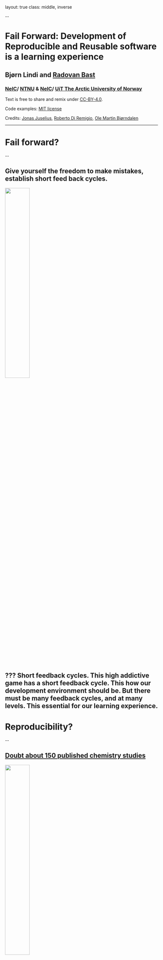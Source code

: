 layout: true
class: middle, inverse

--

# Fail Forward: Development of Reproducible and Reusable software is a learning experience

## Bjørn Lindi and [Radovan Bast](http://bast.fr)

### [NeIC](https://neic.nordforsk.org)/ [NTNU](https://www.ntnu.no) & [NeIC](https://neic.nordforsk.org)/ [UiT The Arctic University of Norway](https://uit.no)

Text is free to share and remix under [CC-BY-4.0](https://creativecommons.org/licenses/by/4.0/).

Code examples: [MIT license](http://opensource.org/licenses/mit-license.html)

Credits: [Jonas Juselius](https://github.com/juselius),
[Roberto Di Remigio](http://totaltrash.xyz),
[Ole Martin Bjørndalen](https://github.com/olemb)

---
# Fail forward?

--
## Give yourself the freedom to make mistakes, establish short feed back cycles.
<img src="img/brio-34000-labyrint-i-tre-1.jpg" style="width: 40%;" />

???
Short feedback cycles. This high addictive game has a short feedback cycle. This how our development environment should be. But there must be many feedback cycles, and at many levels. This essential for our learning experience.
---
# Reproducibility?
--

## [Doubt about 150 published chemistry studies](https://arstechnica.com/information-technology/2019/10/chemists-discover-cross-platform-python-scripts-not-so-cross-platform/)
<img src="img/arts-technica-python-error.png" style="width: 40%;" />

???
WRF - support example:
- "It work a month a go". Is something changed? I don't think I have large-file-support
- 4-6 weeks to sort out what the problem really was (could have done much faster if one of us were more WRF-fluent)

---
# Reusable?
--
<img src="img/tumble-weed.jpg" style="width: 40%;" />
## The bush versus the tree
<img src="img/oak-tree-long-life.jpg" style="width: 40%;" />

???

- Witness development cycles like a bush not as a three.
- A cycle is a PhD-thesis.
- Loss of our most precious resource - time
- Someone comes after us - could be our future self

---

# Write tests first!

--
.. but I know what I am doing, why should I write tests first?

___

# What you "know is a mix of...

* True knowledge
* A set of assumptions 
  
---

## Some of the assumptions are wrong.
A test written first can reveal this.

??? 
- Since you have to think thoroughly about have to write a test testing a  new behavior, already the thought process may reveal wrong assumptions.
-  Tests are specification; they define behavior.
-  Write just enough tests to specify the behaviors you're building and
   only write code to make failing test pass.

---
# Implementing a feedback cycle
* By writing tests first you implement a feedback cycle. 
* Writing tests specifying behavior, you create a active environment which relates to your code base.
* If behavior is broken, it shows up immediately.

---
# Test-first development
* It is a design methodology
* "It helps developers build high quality code by forcing them to write testable code and by concretizing requirements"

???
We are not talking QA here...
- Emphasize testing behavior - not edge cases.
- Thinking about QA-cases is a separate task.
---
# Writing a  test first is ...
- making a hypothesis.
- It is a hypothesis that you understand the requirements.

???
- You are used to making hypothesis as a part of your scientific
  training. This is nothing new.
- Once the test passes, the tests serves as confirmation of behavior. If
  the tests breaks, some intend behavior is absent.
  
---

# Learn Test-Driven Development

<img src="img/red_green_refactor.png" style="width: 40%;" />

???

1. Write a test. Think about how you would like the operation in your
   mind to appear in your code. You are writing a story. Invent the
   interface you wish you had. Include all of the elements in the story
   that you imagine will be necessary to calculate the right answers.
2. Make it run. Quickly getting that bar to green dominates everything
   else. If a clean, simple solution is obvious, then type it in. If the
   clean, simple solution is obvious but it will take you a minute, then
   make a note of it and get back to the main problem, which is getting
   the bar green in seconds. This shift in aesthetics is hard for some
   experienced software engineers. Quick green excuses all sins. But
   only for a moment.
3. Make it right. Now that the system is behaving, put the sinful ways
   of the recent past behind you. Step back onto the straight and narrow
   path of software righteousness. Remove the duplication that you have
   introduced , and get to green quickly.
   
---
# Starting on red.

* Focus on one test at a time, and implement the new behavior step by
  step - with short feedback cycles.
* Name the test properly - it is the test of a new
  behavior/feature.
  
???
"Take great care with naming. The small investment of deriving highly
descriptive test names pays well over time, as tests are read and reread
by others who must maintain the code. Crafting a good test name will
also help you, the test writer, better understand the intent of what
you're about to build.

You'll be writing a number of tests for each behavior in the system.
Think about the set of test names as a concordance that quickly provides
a developer with a concise summary of that behavior. The easier the test
names are to digest, the more quickly you and other developers will find
what you seek."
--Jeff Langr, Modern C++ Programming with Test-Driven Development

--- 
# Getting to green.

* We only write as much code as needed to pass the test. If implies copy
  code, we copy code. If mean using constants, we use constants. 
  
* First we solve "that works" part of the problem. Then we solve the
  "clean code" part(that is part of the next step - refactoring). Divide et imperia.
  
???

"Make it run. Quickly getting that bar to green dominates everything
else. If a clean, simple solution is obvious, then type it in. If the
clean, simple solution is obvious but it will take you a minute, then
make a note of it and get back to the main problem, which is getting
the bar green in seconds. This shift in aesthetics is hard for some
 experienced software engineers. Quick green excuses all sins. But
only for a moment."
--Kent Beck, TDD by Example

--- 
# Refactor
Refactoring is defined by Martin Fowler as a:
- disciplined technique for restructuring an existing body of code,
  altering is internal structure without changing its external behavior. 
* To get passed the test, you did some sins. Now you make it right.
* Get rid of duplication.
* Refactoring is applying want you have learned from the test.
* Make the code readable and understandable. 
* Tidy up and make code CLEAN.

---
# Start over again, add new functionality

<img src="img/red_green_refactor.png" style="width: 40%;" />

???
- You are incrementally verifying and building new behavior in this way
- You are establishing a development path with feedback.
- You also train/exercise the ability to vary the "step size".
- Being able to vary the step size is valuable when things become brittle
 (your on thin ice.)
 
---
# What is the characteristics of CLEAN code?

--

* It is Cohesive.
* It is Loosely coupled.
* It is Encapsulated.
* It is Assertive.
* It is Non-redundant

This is taken fro "Beyond Legacy Code".

???
* Cohesive code reduce side effects
* Loosely coupled code is easier to test
* Encapsulated code is easier to extend
* Assertive code makes software more modular
* Non-redundant code reduces maintenance issues

---
# Quality Code is Cohesive
* In software development cohesive means entities should have a single
  responsibility.

<img src="img/RC_Series_Filter.png style="width: 40%;" />

???
- The RC-circuit is not cohesive, but the Resistor is, and so is the
  Capacitor.
- By combining these two cohesive components, we get our preferred
  filter. The more complex functionality is achieved with composition.

---
# Quality Code is Loosely Coupled
* "Code that is loosely coupled indirectly depends on the code it uses
  so it is easier to isolate, verify, reuse and extend.
  
<img src="img/knit_vs_lego.jpg" style="width: 100%;"/>

.cite[Slide taken from [Complexity in software development by Jonas Juselius](https://github.com/scisoft/complexity)]

???

- The power distribution to this room/floor is probably decoupled from
  the power distribution to another of the build. At some point they are
  depending upon the same source, but you can work on the distribution
  on this floor, without causing problems on another floor(,presumably).
---

# Quality Code is Encapsulated.

* Encapsulated code hide implementation details from the rest of the
  world.
* You separate what something does from how it is done, which gives you
  freedom to change how later on.
  
???
- Outside-In Programming vs Inside-Out Programming

---

# Quality Code is Assertive

* The opposite is inquisitive: *Don't be so inquisitive. It's none of
  your business.*
* Software objects should not be inquisitive; they should be authoritative
  - in charge  of them self.

???
- Martin Fowler (Refactoring: Improving Design of Existing Code, refers
  to "feature envy" or "inappropriate intimacy". This code smells
  related to lack of assertiveness.
- Behavior end up in wrong places - multiple object must remain in sync
  to achieve the correct results.

--- 

# Quality Code is Nonredundant
* Don't repeat your self (DRY)

???

---
That was a nice acronym - CLEAN - So what?
--

<img src="img/development-speed.svg" style="width: 80%;"/>

--
# Increase Quality today to Increase Velocity to tomorrow.

???
- The CLEAN properties are all different sides of the same gem. Focus on
one and the others follow along.
- Cohesive code reduces side effects
- Loosely coupled code easier to test
- Encapsulated code is easier to extend
- Assertive code make software more modular
- Nonredundant code reduces maintenance issues.
---
# Pair programming and Test Driven Development
"TDD supported with pair programming is a natural fit. Learning TDD is
made dramatically easier with a support system in place. Developers are
more likely to revert to old, non-TDD habits without a bit of peer
pressure from their teammates. Sitting with an experienced TDDer can be
more than half the time need to ingrain the habit of TDD. Swapping pairs
can help ensure that tests are written first and with care.

How to balance pair programming?
"But a team full of siloed developers, with little review and no shared
knowledge, will create paint that will only continue to increase over
time.
---
# References
* tmux 2 productive mouse-free development by Brian Hogan, The Pragmatic Programmers / Chapter 5 pair programming with tmux
* Beyond Legacy Code - Nine practices to extend the life (and value of) of Your Software , by David Scott Bernstein* Test Driven Development: By Example, by Kent Beck
* Modern C++ Programming with Test-Driven Development, by Jeff Langr
